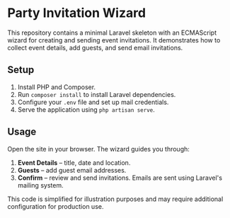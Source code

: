 # Party Invitation Wizard

This repository contains a minimal Laravel skeleton with an ECMAScript wizard for creating and sending event invitations. It demonstrates how to collect event details, add guests, and send email invitations.

## Setup
1. Install PHP and Composer.
2. Run `composer install` to install Laravel dependencies.
3. Configure your `.env` file and set up mail credentials.
4. Serve the application using `php artisan serve`.

## Usage
Open the site in your browser. The wizard guides you through:
1. **Event Details** – title, date and location.
2. **Guests** – add guest email addresses.
3. **Confirm** – review and send invitations. Emails are sent using Laravel's mailing system.

This code is simplified for illustration purposes and may require additional configuration for production use.
